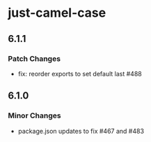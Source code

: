 # just-camel-case

## 6.1.1

### Patch Changes

- fix: reorder exports to set default last #488

## 6.1.0

### Minor Changes

- package.json updates to fix #467 and #483
